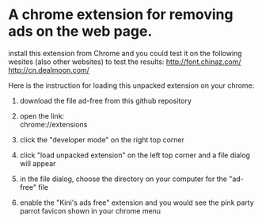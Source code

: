 # A chrome extension for removing ads on the web page.


install this extension from Chrome and you could test it on the following wesites (also other websites) to test the results:
http://font.chinaz.com/
http://cn.dealmoon.com/

Here is the instruction for loading this unpacked extension on your chrome:

1. download the file ad-free from this github repository

2. open the link:  
chrome://extensions

3. click the "developer mode" on the right top corner

4. click "load unpacked extension" on the left top corner and a file dialog will appear 

5. in the file dialog, choose the directory on your computer for the "ad-free" file 

6. enable the "Kini's ads free" extension and you would see the pink party parrot favicon shown in your chrome menu





